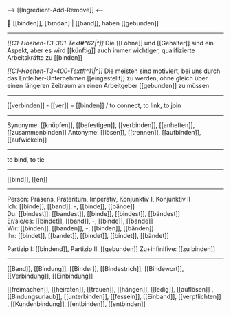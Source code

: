 --> [[Ingredient-Add-Remove]] <--

🤝 [[binden]], [ˈbɪndən] | [[band]], haben [[gebunden]]

---
*[[C1-Hoehen-T3-301-Text#^62|^]]* Die [[Löhne]] und [[Gehälter]] sind ein Aspekt, aber es wird [[künftig]] auch immer wichtiger, qualifizierte Arbeitskräfte zu [[binden]]

*[[C1-Hoehen-T3-400-Text#^11|^]]* Die meisten sind motiviert, bei uns durch das Entleiher-Unternehmen [[eingestellt]] zu werden, ohne gleich über einen längeren Zeitraum an einen Arbeitgeber [[gebunden]] zu müssen

---
[[verbinden]] - [[ver]] = [[binden]] / to connect, to link, to join

---

Synonyme: [[knüpfen]], [[befestigen]], [[verbinden]], [[anheften]], [[zusammenbinden]]
Antonyme: [[lösen]], [[trennen]], [[aufbinden]], [[aufwickeln]]

---

to bind, to tie

---

[[bind]], [[en]]

---

Person: Präsens, Präteritum, Imperativ, Konjunktiv I, Konjunktiv II  
Ich: [[binde]], [[band]], -, [[binde]], [[bände]]  
Du: [[bindest]], [[bandest]], [[binde]], [[bindest]], [[bändest]]  
Er/sie/es: [[bindet]], [[band]], -, [[binde]], [[bände]]  
Wir: [[binden]], [[banden]], -, [[binden]], [[bänden]]  
Ihr: [[bindet]], [[bandet]], [[bindet]], [[bindet]], [[bändet]]

Partizip I: [[bindend]],
Partizip II: [[gebunden]]
Zu+infinifive: [[zu binden]]

---

[[Band]], [[Bindung]], [[Binder]], [[Bindestrich]], [[Bindewort]], [[Verbindung]], [[Einbindung]]

[[freimachen]], [[heiraten]], [[trauen]], [[hängen]], [[ledig]], [[auflösen]]
, [[Bindungsurlaub]], [[unterbinden]], [[fesseln]], [[Einband]], [[verpflichten]]
, [[Kundenbindung]], [[entbinden]], [[entbinden]]